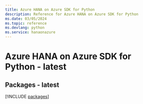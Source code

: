 ```yaml
---
title: Azure HANA on Azure SDK for Python
description: Reference for Azure HANA on Azure SDK for Python
ms.date: 03/05/2024
ms.topic: reference
ms.devlang: python
ms.service: hanaonazure
---
```

# Azure HANA on Azure SDK for Python - latest
## Packages - latest
[!INCLUDE [packages](hana-on-azure-index.md)]